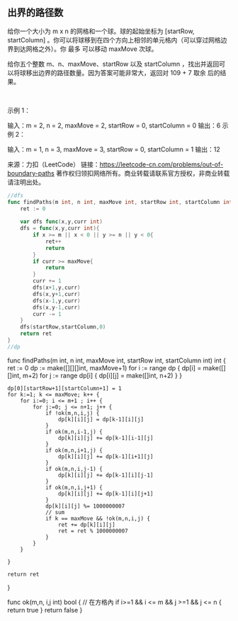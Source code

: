 ## 出界的路径数
给你一个大小为 m x n 的网格和一个球。球的起始坐标为 [startRow, startColumn] 。你可以将球移到在四个方向上相邻的单元格内（可以穿过网格边界到达网格之外）。你 最多 可以移动 maxMove 次球。

给你五个整数 m、n、maxMove、startRow 以及 startColumn ，找出并返回可以将球移出边界的路径数量。因为答案可能非常大，返回对 109 + 7 取余 后的结果。

 

示例 1：


输入：m = 2, n = 2, maxMove = 2, startRow = 0, startColumn = 0
输出：6
示例 2：


输入：m = 1, n = 3, maxMove = 3, startRow = 0, startColumn = 1
输出：12

来源：力扣（LeetCode）
链接：https://leetcode-cn.com/problems/out-of-boundary-paths
著作权归领扣网络所有。商业转载请联系官方授权，非商业转载请注明出处。
```go
//dfs
func findPaths(m int, n int, maxMove int, startRow int, startColumn int) int {
    ret := 0
    
    var dfs func(x,y,curr int)
    dfs = func(x,y,curr int){
        if x >= m || x < 0 || y >= n || y < 0{
            ret++
            return 
        }
        if curr >= maxMove{
            return 
        }
        curr += 1
        dfs(x+1,y,curr)
        dfs(x,y+1,curr)
        dfs(x-1,y,curr)
        dfs(x,y-1,curr)
        curr -= 1
    }
    dfs(startRow,startColumn,0) 
    return ret 
}
//dp
```
func findPaths(m int, n int, maxMove int, startRow int, startColumn int) int {
    ret := 0
    dp := make([][][]int, maxMove+1)
    for i := range dp {
        dp[i] = make([][]int, m+2) 
        for j := range dp[i] {
            dp[i][j] = make([]int, n+2)
        }
    }
    
    dp[0][startRow+1][startColumn+1] = 1
    for k:=1; k <= maxMove; k++ { 
        for i:=0; i <= m+1 ; i++ {
            for j:=0; j <= n+1; j++ { 
                if !ok(m,n,i,j) {
                    dp[k][i][j] = dp[k-1][i][j]
                }              
                if ok(m,n,i-1,j) {
                    dp[k][i][j] += dp[k-1][i-1][j]
                }
                if ok(m,n,i+1,j) {
                    dp[k][i][j] += dp[k-1][i+1][j]
                }
                if ok(m,n,i,j-1) {
                    dp[k][i][j] += dp[k-1][i][j-1]
                }
                if ok(m,n,i,j+1) {
                    dp[k][i][j] += dp[k-1][i][j+1]
                }
                dp[k][i][j] %= 1000000007
                // sum 
                if k == maxMove && !ok(m,n,i,j) {                
                    ret += dp[k][i][j]     
                    ret = ret % 1000000007  
                }
            }
        }
       
    } 
   
    return ret
} 

func ok(m,n, i,j int) bool { // 在方格內
    if i>=1 && i <= m && j >=1 && j <= n {
        return true
    }
    return false
}
